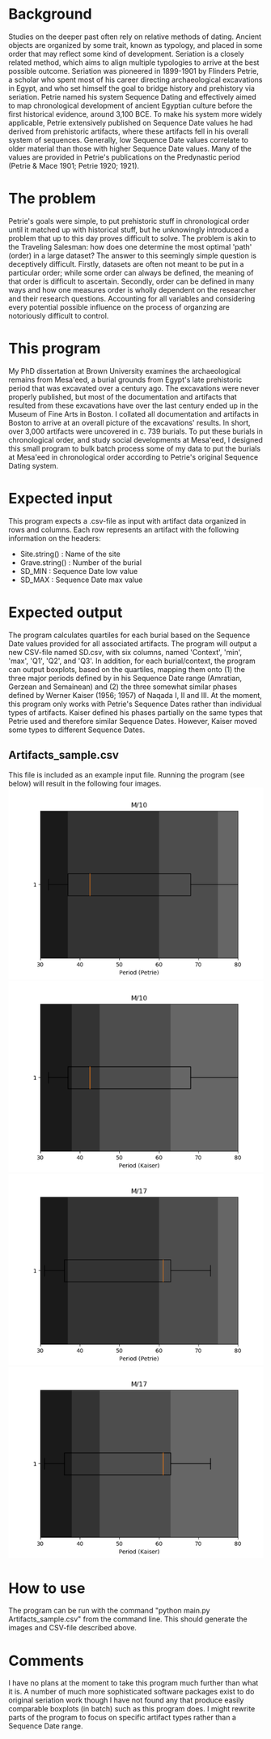 # Background
Studies on the deeper past often rely on relative methods of dating. Ancient objects are organized by some trait, known as typology, and placed in some order that may reflect some kind of development. Seriation is a closely related method, which aims to align multiple typologies to arrive at the best possible outcome. Seriation was pioneered in 1899-1901 by Flinders Petrie, a scholar who spent most of his career directing archaeological excavations in Egypt, and who set himself the goal to bridge history and prehistory via seriation. Petrie named his system Sequence Dating and effectively aimed to map chronological development of ancient Egyptian culture before the first historical evidence, around 3,100 BCE. To make his system more widely applicable, Petrie extensively published on Sequence Date values he had derived from prehistoric artifacts, where these artifacts fell in his overall system of sequences. Generally, low Sequence Date values correlate to older material than those with higher Sequence Date values. Many of the values are provided in Petrie's publications on the Predynastic period (Petrie & Mace 1901; Petrie 1920; 1921).
# The problem
Petrie's goals were simple, to put prehistoric stuff in chronological order until it matched up with historical stuff, but he unknowingly introduced a problem that up to this day proves difficult to solve. The problem is akin to the Traveling Salesman: how does one determine the most optimal 'path' (order) in a large dataset? The answer to this seemingly simple question is deceptively difficult. Firstly, datasets are often not meant to be put in a particular order; while some order can always be defined, the meaning of that order is difficult to ascertain. Secondly, order can be defined in many ways and how one measures order is wholly dependent on the researcher and their research questions. Accounting for all variables and considering every potential possible influence on the process of organzing are notoriously difficult to control.
# This program
My PhD dissertation at Brown University examines the archaeological remains from Mesa'eed, a burial grounds from Egypt's late prehistoric period that was excavated over a century ago. The excavations were never properly published, but most of the documentation and artifacts that resulted from these excavations have over the last century ended up in the Museum of Fine Arts in Boston. I collated all documentation and artifacts in Boston to arrive at an overall picture of the excavations' results. In short, over 3,000 artifacts were uncovered in c. 739 burials. To put these burials in chronological order, and study social developments at Mesa'eed, I designed this small program to bulk batch process some of my data to put the burials at Mesa'eed in chronological order according to Petrie's original Sequence Dating system.
# Expected input
This program expects a .csv-file as input with artifact data organized in rows and columns. Each row represents an artifact with the following information on the headers:
- Site.string() : Name of the site
- Grave.string() : Number of the burial
- SD_MIN : Sequence Date low value
- SD_MAX : Sequence Date max value
# Expected output
The program calculates quartiles for each burial based on the Sequence Date values provided for all associated artifacts. The program will output a new CSV-file named SD.csv, with six columns, named 'Context', 'min', 'max', 'Q1', 'Q2', and 'Q3'. In addition, for each burial/context, the program can output boxplots, based on the quartiles, mapping them onto (1) the three major periods defined by in his Sequence Date range (Amratian, Gerzean and Semainean) and (2) the three somewhat similar phases defined by Werner Kaiser (1956; 1957) of Naqada I, II and III. At the moment, this program only works with Petrie's Sequence Dates rather than individual types of artifacts. Kaiser defined his phases partially on the same types that Petrie used and therefore similar Sequence Dates. However, Kaiser moved some types to different Sequence Dates.
## Artifacts_sample.csv
This file is included as an example input file. Running the program (see below) will result in the following four images.
![Sequence Dates for M/10 according to Petrie](/output/M_10-Petrie.png)
![Sequence Dates for M/10 according to Kaiser](/output/M_10-Kaiser.png)
![Sequence Dates for M/17 according to Petrie](/output/M_17-Petrie.png)
![Sequence Dates for M/17 according to Kaiser](/output/M_17-Kaiser.png)
# How to use
The program can be run with the command "python main.py Artifacts_sample.csv" from the command line. This should generate the images and CSV-file described above.
# Comments
I have no plans at the moment to take this program much further than what it is. A number of much more sophisticated software packages exist to do original seriation work though I have not found any that produce easily comparable boxplots (in batch) such as this program does. I might rewrite parts of the program to focus on specific artifact types rather than a Sequence Date range.